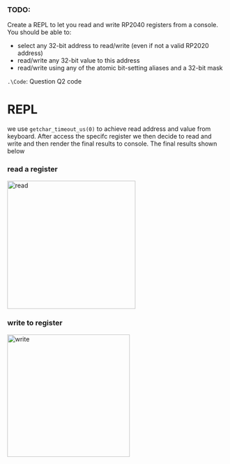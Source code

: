 ### TODO:

Create a REPL to let you read and write RP2040 registers from a console. You should be able to:
- select any 32-bit address to read/write (even if not a valid RP2020 address)
- read/write any 32-bit value to this address
- read/write using any of the atomic bit-setting aliases and a 32-bit mask


`.\Code`: Question Q2 code <br>

# REPL
we use `getchar_timeout_us(0)` to achieve read address and value from keyboard. After access the specifc register we then decide to read and write and then render the final results to console. The final results shown below

### read a register

<img width="294" alt="read" src="https://user-images.githubusercontent.com/87698138/201214196-9c81d8cb-4a1e-40d5-a19a-7332d002370a.png">


### write to register

<img width="281" alt="write" src="https://user-images.githubusercontent.com/87698138/201214283-75306d2f-06c8-4700-ba77-dd7b8be5f190.png">

